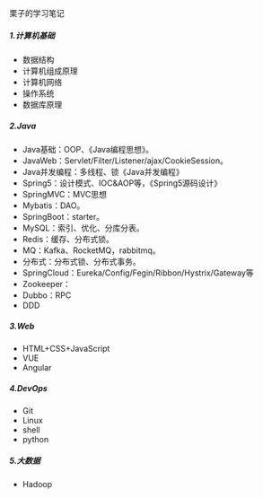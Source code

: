 栗子的学习笔记



##### 1.计算机基础

- 数据结构
- 计算机组成原理
- 计算机网络
- 操作系统
- 数据库原理

##### 2.Java

- Java基础：OOP、《Java编程思想》。
- JavaWeb：Servlet/Filter/Listener/ajax/CookieSession。
- Java并发编程：多线程、锁《Java并发编程》
- Spring5：设计模式、IOC&AOP等，《Spring5源码设计》
- SpringMVC：MVC思想
- Mybatis：DAO。
- SpringBoot：starter。
- MySQL：索引、优化、分库分表。
- Redis：缓存、分布式锁。
- MQ：Kafka、RocketMQ，rabbitmq。
- 分布式：分布式锁、分布式事务。
- SpringCloud：Eureka/Config/Fegin/Ribbon/Hystrix/Gateway等
- Zookeeper：
- Dubbo：RPC
- DDD

##### 3.Web

- HTML+CSS+JavaScript
- VUE
- Angular

##### 4.DevOps

- Git
- Linux
- shell
- python

##### 5.大数据

- Hadoop